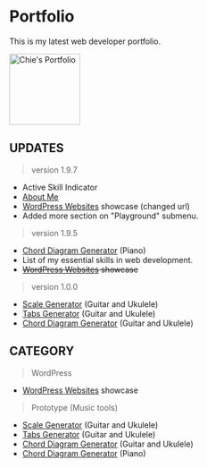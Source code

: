 # Portfolio
This is my latest web developer portfolio. 

<a href="https://chiedev.github.io/portfolio">
    <img width="127"src="https://chiedev.github.io/portfolio/assets/images/Raycille Portfolio Logo.jpg" title="Chie's Portfolio" alt="Chie's Portfolio">
</a>

## UPDATES
> version 1.9.7
- Active Skill Indicator
- [About Me](https://chiedev.github.io/portfolio/about)
- [WordPress Websites](https://chiedev.github.io/portfolio/projects) showcase (changed url)
- Added more section on "Playground" submenu.

> version 1.9.5
- [Chord Diagram Generator](http://omusiclab.com) (Piano) 
- List of my essential skills in web development.
- ~~[WordPress Websites](https://chiedev.github.io/portfolio/timeline) showcase~~

> version 1.0.0
- [Scale Generator](https://chiedev.github.io/portfolio/scale-generator)  (Guitar and Ukulele)
- [Tabs Generator](https://chiedev.github.io/portfolio/tabs-generator) (Guitar and Ukulele)
- [Chord Diagram Generator](https://chiedev.github.io/portfolio/chord-diagram-generator) (Guitar and Ukulele)

## CATEGORY
> WordPress
- [WordPress Websites](https://chiedev.github.io/portfolio/timeline) showcase

> Prototype (Music tools)
- [Scale Generator](https://chiedev.github.io/portfolio/scale-generator)  (Guitar and Ukulele)
- [Tabs Generator](https://chiedev.github.io/portfolio/tabs-generator) (Guitar and Ukulele)
- [Chord Diagram Generator](https://chiedev.github.io/portfolio/chord-diagram-generator) (Guitar and Ukulele)
- [Chord Diagram Generator](http://omusiclab.com) (Piano)